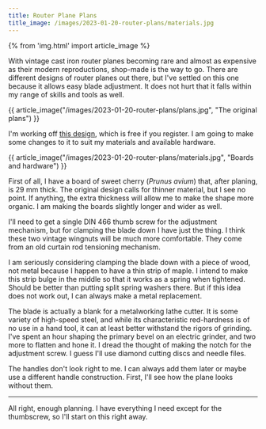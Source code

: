 ```yaml
---
title: Router Plane Plans
title_image: /images/2023-01-20-router-plans/materials.jpg
---
```


{% from 'img.html' import article_image %}

With vintage cast iron router planes becoming rare and almost as expensive as their modern reproductions, shop-made is the way to go. There are different designs of router planes out there, but I've settled on this one because it allows easy blade adjustment. It does not hurt that it falls within my range of skills and tools as well.

<!--more-->

{{ article_image("/images/2023-01-20-router-plans/plans.jpg", "The original plans") }}

I'm working off [this design](https://paulsellers.com/router-plane-drawings/), which is free if you register. I am going to make some changes to it to suit my materials and available hardware.

{{ article_image("/images/2023-01-20-router-plans/materials.jpg", "Boards and hardware") }}

First of all, I have a board of sweet cherry (_Prunus avium_) that, after planing, is 29 mm thick. The original design calls for thinner material, but I see no point. If anything, the extra thickness will allow me to make the shape more organic. I am making the boards slightly longer and wider as well.

I'll need to get a single DIN 466 thumb screw for the adjustment mechanism, but for clamping the blade down I have just the thing. I think these two vintage wingnuts will be much more comfortable. They come from an old curtain rod tensioning mechanism.

I am seriously considering clamping the blade down with a piece of wood, not metal because I happen to have a thin strip of maple. I intend to make this strip bulge in the middle so that it works as a spring when tightened. Should be better than putting split spring washers there. But if this idea does not work out, I can always make a metal replacement.

The blade is actually a blank for a metalworking lathe cutter. It is some variety of high-speed steel, and while its characteristic red-hardness is of no use in a hand tool, it can at least better withstand the rigors of grinding. I've spent an hour shaping the primary bevel on an electric grinder, and two more to flatten and hone it. I dread the thought of making the notch for the adjustment screw. I guess I'll use diamond cutting discs and needle files.

The handles don't look right to me. I can always add them later or maybe use a different handle construction. First, I'll see how the plane looks without them.

***

All right, enough planning. I have everything I need except for the thumbscrew, so I'll start on this right away.

